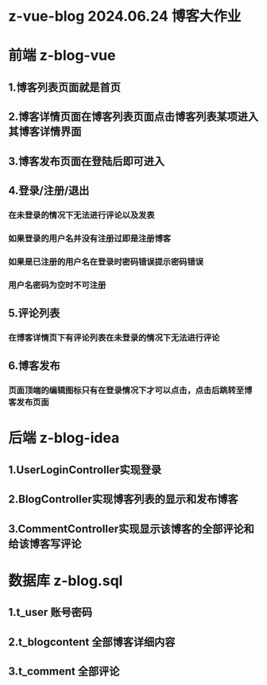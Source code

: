 # z-vue-blog   2024.06.24 博客大作业

# 前端 z-blog-vue
## 1.博客列表页面就是首页
## 2.博客详情页面在博客列表页面点击博客列表某项进入其博客详情界面
## 3.博客发布页面在登陆后即可进入
## 4.登录/注册/退出
### 在未登录的情况下无法进行评论以及发表 
### 如果登录的用户名并没有注册过即是注册博客
### 如果是已注册的用户名在登录时密码错误提示密码错误
### 用户名密码为空时不可注册
## 5.评论列表
### 在博客详情页下有评论列表在未登录的情况下无法进行评论
## 6.博客发布
### 页面顶端的编辑图标只有在登录情况下才可以点击，点击后跳转至博客发布页面
# 后端 z-blog-idea
## 1.UserLoginController实现登录
## 2.BlogController实现博客列表的显示和发布博客
## 3.CommentController实现显示该博客的全部评论和给该博客写评论
# 数据库 z-blog.sql
## 1.t_user 账号密码
## 2.t_blogcontent 全部博客详细内容
## 3.t_comment 全部评论
  
    
